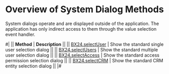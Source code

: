 # Overview of System Dialog Methods

System dialogs operate and are displayed outside of the application. The application has only indirect access to them through the value selection event handler.

#|
|| **Method** | **Description** ||
|| [BX24.selectUser](./bx24-select-user.md) | Show the standard single user selection dialog ||
|| [BX24.selectUsers](./bx24-select-users.md) | Show the standard multiple user selection dialog ||
|| [BX24.selectAccess](./bx24-select-access.md) | Show the standard access permission selection dialog ||
|| [BX24.selectCRM](./bx24-select-crm.md) | Show the standard CRM entity selection dialog ||
|#